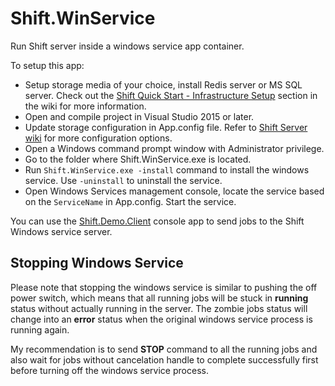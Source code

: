 # Shift.WinService
Run Shift server inside a windows service app container.

To setup this app:
- Setup storage media of your choice, install Redis server or MS SQL server. Check out the [Shift Quick Start - Infrastructure Setup](https://github.com/hhalim/Shift/wiki/Quick-Start#infrastructure-setup) section in the wiki for more information.
- Open and compile project in Visual Studio 2015 or later. 
- Update storage configuration in App.config file. Refer to [Shift Server wiki](https://github.com/hhalim/Shift/wiki/Shift-Server) for more configuration options. 
- Open a Windows command prompt window with Administrator privilege.
- Go to the folder where Shift.WinService.exe is located.
- Run `Shift.WinService.exe -install` command to install the windows service. Use `-uninstall` to uninstall the service.
- Open Windows Services management console, locate the service based on the `ServiceName` in App.config. Start the service.

You can use the [Shift.Demo.Client](https://github.com/hhalim/Shift.Demo.Client) console app to send jobs to the Shift Windows service server.

## Stopping Windows Service
Please note that stopping the windows service is similar to pushing the off power switch, which means that all running jobs will be stuck in **running** status without actually running in the server. The zombie jobs status will change into an **error** status when the original windows service process is running again.

My recommendation is to send **STOP** command to all the running jobs and also wait for jobs without cancelation handle to complete successfully first before turning off the windows service process.  
